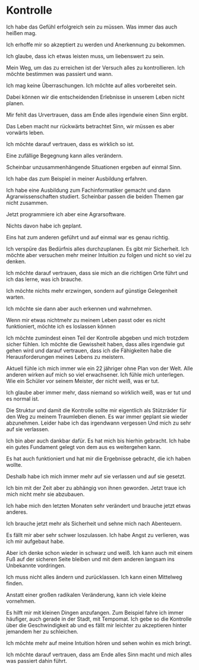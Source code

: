 # Kontrolle

Ich habe das Gefühl erfolgreich sein zu müssen. Was immer das auch heißen mag.

Ich erhoffe mir so akzeptiert zu werden und Anerkennung zu bekommen.

Ich glaube, dass ich etwas leisten muss, um liebenswert zu sein.

Mein Weg, um das zu erreichen ist der Versuch alles zu kontrollieren. Ich möchte bestimmen was passiert und wann.

Ich mag keine Überraschungen. Ich möchte auf alles vorbereitet sein.

Dabei können wir die entscheidenden Erlebnisse in unserem Leben nicht planen.

Mir fehlt das Urvertrauen, dass am Ende alles irgendwie einen Sinn ergibt.

Das Leben macht nur rückwärts betrachtet Sinn, wir müssen es aber vorwärts leben.

Ich möchte darauf vertrauen, dass es wirklich so ist.

Eine zufällige Begegnung kann alles verändern.

Scheinbar unzusammenhängende Situationen ergeben auf einmal Sinn.

Ich habe das zum Beispiel in meiner Ausbildung erfahren.

Ich habe eine Ausbildung zum Fachinformatiker gemacht und dann Agrarwissenschaften studiert. Scheinbar passen die beiden Themen gar nicht zusammen.

Jetzt programmiere ich aber eine Agrarsoftware.

Nichts davon habe ich geplant.

Eins hat zum anderen geführt und auf einmal war es genau richtig.

Ich verspüre das Bedürfnis alles durchzuplanen. Es gibt mir Sicherheit. Ich möchte aber versuchen mehr meiner Intuition zu folgen und nicht so viel zu denken.

Ich möchte darauf vertrauen, dass sie mich an die richtigen Orte führt und ich das lerne, was ich brauche.

Ich möchte nichts mehr erzwingen, sondern auf günstige Gelegenheit warten.

Ich möchte sie dann aber auch erkennen und wahrnehmen.

Wenn mir etwas nichtmehr zu meinem Leben passt oder es nicht funktioniert, möchte ich es loslassen können

Ich möchte zumindest einen Teil der Kontrolle abgeben und mich trotzdem sicher fühlen. Ich möchte die Gewissheit haben, dass alles irgendwie gut gehen wird und darauf vertrauen, dass ich die Fähigkeiten habe die Herausforderungen meines Lebens zu meistern.

Aktuell fühle ich mich immer wie ein 22 jähriger ohne Plan von der Welt. Alle anderen wirken auf mich so viel erwachsener. Ich fühle mich unterlegen. Wie ein Schüler vor seinem Meister, der nicht weiß, was er tut.

Ich glaube aber immer mehr, dass niemand so wirklich weiß, was er tut und es normal ist.

Die Struktur und damit die Kontrolle sollte mir eigentlich als Stützräder für den Weg zu meinem Traumleben dienen. Es war immer geplant sie wieder abzunehmen. Leider habe ich das irgendwann vergessen Und mich zu sehr auf sie verlassen.

Ich bin aber auch dankbar dafür. Es hat mich bis hierhin gebracht. Ich habe ein gutes Fundament gelegt von dem aus es weitergehen kann.

Es hat auch funktioniert und hat mir die Ergebnisse gebracht, die ich haben wollte.

Deshalb habe ich mich immer mehr auf sie verlassen und auf sie gesetzt.

Ich bin mit der Zeit aber zu abhängig von ihnen geworden. Jetzt traue ich mich nicht mehr sie abzubauen.

Ich habe mich den letzten Monaten sehr verändert und brauche jetzt etwas anderes.

Ich brauche jetzt mehr als Sicherheit und sehne mich nach Abenteuern.

Es fällt mir aber sehr schwer loszulassen. Ich habe Angst zu verlieren, was ich mir aufgebaut habe.

Aber ich denke schon wieder in schwarz und weiß. Ich kann auch mit einem Fuß auf der sicheren Seite bleiben und mit dem anderen langsam ins Unbekannte vordringen.

Ich muss nicht alles ändern und zurücklassen. Ich kann einen Mittelweg finden.

Anstatt einer großen radikalen Veränderung, kann ich viele kleine vornehmen.

Es hilft mir mit kleinen Dingen anzufangen. Zum Beispiel fahre ich immer häufiger, auch gerade in der Stadt, mit Tempomat. Ich gebe so die Kontrolle über die Geschwindigkeit ab und es fällt mir leichter zu akzeptieren hinter jemandem her zu schleichen.

Ich möchte mehr auf meine Intuition hören und sehen wohin es mich bringt.

Ich möchte darauf vertrauen, dass am Ende alles Sinn macht und mich alles was passiert dahin führt.
